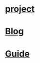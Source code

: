 # [project](https://plantuml.com/starting)


# [Blog](https://medium.com/@shibucite/emacs-and-plantuml-for-uml-diagrams-academic-tools-6c34bc07fd2)

# [Guide](http://plantuml.com/guide)